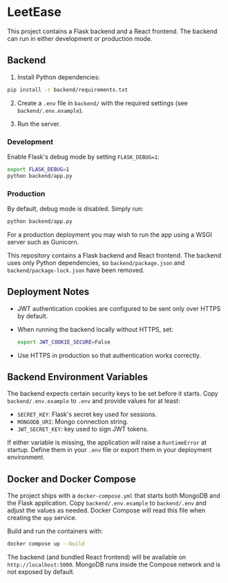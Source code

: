 # LeetEase


This project contains a Flask backend and a React frontend. The backend can run in either development or production mode.

## Backend

1. Install Python dependencies:

```bash
pip install -r backend/requirements.txt
```

2. Create a `.env` file in `backend/` with the required settings (see `backend/.env.example`).

3. Run the server.

### Development

Enable Flask's debug mode by setting `FLASK_DEBUG=1`:

```bash
export FLASK_DEBUG=1
python backend/app.py
```

### Production

By default, debug mode is disabled. Simply run:

```bash
python backend/app.py
```

For a production deployment you may wish to run the app using a WSGI server such as Gunicorn.

This repository contains a Flask backend and React frontend. The backend uses only
Python dependencies, so `backend/package.json` and `backend/package-lock.json`
have been removed.

## Deployment Notes

- JWT authentication cookies are configured to be sent only over HTTPS by default.
- When running the backend locally without HTTPS, set:

  ```bash
  export JWT_COOKIE_SECURE=False
  ```

- Use HTTPS in production so that authentication works correctly.


## Backend Environment Variables

The backend expects certain security keys to be set before it starts. Copy
`backend/.env.example` to `.env` and provide values for at least:

- `SECRET_KEY`: Flask's secret key used for sessions.
- `MONGODB_URI`: Mongo connection string.
- `JWT_SECRET_KEY`: key used to sign JWT tokens.

If either variable is missing, the application will raise a `RuntimeError` at startup.
Define them in your `.env` file or export them in your deployment environment.


## Docker and Docker Compose

The project ships with a `docker-compose.yml` that starts both MongoDB and the
Flask application. Copy `backend/.env.example` to `backend/.env` and adjust the
values as needed. Docker Compose will read this file when creating the
`app` service.

Build and run the containers with:

```bash
docker compose up --build
```

The backend (and bundled React frontend) will be available on
`http://localhost:5000`. MongoDB runs inside the Compose network and is not
exposed by default.

